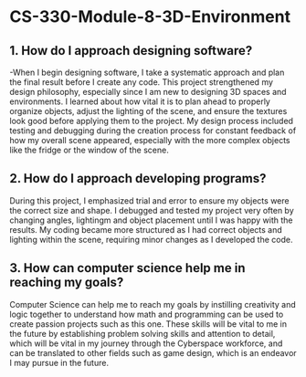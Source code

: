 # CS-330-Module-8-3D-Environment


## 1. How do I approach designing software?

-When I begin designing software, I take a systematic approach and plan the final result before I create any code. This project strengthened my design philosophy, especially since I am new to designing 3D spaces and environments. I learned about how vital it is to plan ahead to properly organize objects, adjust the lighting of the scene, and ensure the textures look good before applying them to the project. My design process included testing and debugging during the creation process for constant feedback of how my overall scene appeared, especially with the more complex objects like the fridge or the window of the scene.


## 2. How do I approach developing programs?

During this project, I emphasized trial and error to ensure my objects were the correct size and shape. I debugged and tested my project very often by changing angles, lightingm and object placement until I was happy with the results. My coding became more structured as I had correct objects and lighting within the scene, requiring minor changes as I developed the code.


## 3. How can computer science help me in reaching my goals?

Computer Science can help me to reach my goals by instilling creativity and logic together to understand how math and programming can be used to create passion projects such as this one. These skills will be vital to me in the future by establishing problem solving skills and attention to detail, which will be vital in my journey through the Cyberspace workforce, and can be translated to other fields such as game design, which is an endeavor I may pursue in the future.
